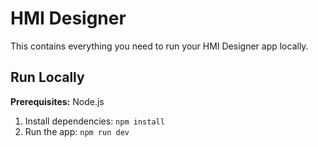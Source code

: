# HMI Designer

This contains everything you need to run your HMI Designer app locally.

## Run Locally

**Prerequisites:**  Node.js

1. Install dependencies:
   `npm install`
2. Run the app:
   `npm run dev`
